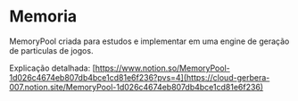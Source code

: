 # Memoria
MemoryPool criada para estudos e implementar em uma engine de geração de particulas de jogos.

Explicação detalhada: [https://www.notion.so/MemoryPool-1d026c4674eb807db4bce1cd81e6f236?pvs=4](https://cloud-gerbera-007.notion.site/MemoryPool-1d026c4674eb807db4bce1cd81e6f236)
